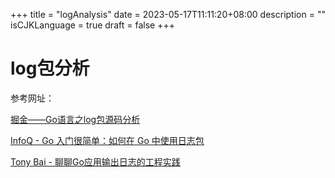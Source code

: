 +++
title = "logAnalysis"
date = 2023-05-17T11:11:20+08:00
description = ""
isCJKLanguage = true
draft = false
+++
# log包分析

参考网址：

[掘金——Go语言之log包源码分析](https://juejin.cn/post/7061196709040226340)

[InfoQ - Go 入门很简单：如何在 Go 中使用日志包](https://xie.infoq.cn/article/7cc26ee34f00c7ae9921972de)

[Tony Bai - 聊聊Go应用输出日志的工程实践](https://tonybai.com/2022/03/05/go-logging-practice/)

